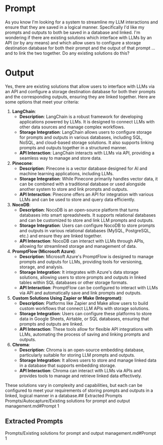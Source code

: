 # Prompt

As you know I'm looking for a system to streamline my LLM interactions and ensure that they are saved in a logical manner. Specifically I'd like my prompts and outputs to both be saved in a database and linked. I'm wondering if there are existing solutions which interface with LLMs by an API (or by any means) and which allow users to configure a storage destination database for both their prompt and the output of that prompt ... and to link the two together. Do any existing solutions do this?

# Output

Yes, there are existing solutions that allow users to interface with LLMs via an API and configure a storage destination database for both their prompts and the corresponding outputs, ensuring they are linked together. Here are some options that meet your criteria:

1. **LangChain**:
   - **Description**: LangChain is a robust framework for developing applications powered by LLMs. It is designed to connect LLMs with other data sources and manage complex workflows.
   - **Storage Integration**: LangChain allows users to configure storage for prompts and outputs in various databases, including SQL, NoSQL, and cloud-based storage solutions. It also supports linking prompts and outputs together in a structured manner.
   - **API Interaction**: LangChain interacts with LLMs via API, providing a seamless way to manage and store data.
2. **Pinecone**:
   - **Description**: Pinecone is a vector database designed for AI and machine learning applications, including LLMs.
   - **Storage Integration**: While Pinecone primarily handles vector data, it can be combined with a traditional database or used alongside another system to store and link prompts and outputs.
   - **API Interaction**: Pinecone offers an API for integration with various LLMs and can be used to store and query data efficiently.
3. **NocoDB**:
   - **Description**: NocoDB is an open-source platform that turns databases into smart spreadsheets. It supports relational databases and can be customized to store and link LLM prompts and outputs.
   - **Storage Integration**: Users can configure NocoDB to store prompts and outputs in various relational databases (MySQL, PostgreSQL, etc.) and ensure they are linked together.
   - **API Interaction**: NocoDB can interact with LLMs through APIs, allowing for streamlined storage and management of data.
4. **PromptFlow (Microsoft Azure)**:
   - **Description**: Microsoft Azure's PromptFlow is designed to manage prompts and outputs for LLMs, providing tools for versioning, storage, and analysis.
   - **Storage Integration**: It integrates with Azure's data storage solutions, allowing users to store prompts and outputs in linked tables within SQL databases or other storage formats.
   - **API Interaction**: PromptFlow can be configured to interact with LLMs via API and automatically save and link prompts and outputs.
5. **Custom Solutions Using Zapier or Make (Integromat)**:
   - **Description**: Platforms like Zapier and Make allow users to build custom workflows that connect LLM APIs with storage solutions.
   - **Storage Integration**: Users can configure these platforms to store data in Google Sheets, Airtable, or SQL databases, ensuring that prompts and outputs are linked.
   - **API Interaction**: These tools allow for flexible API integrations with LLMs, automating the process of saving and linking prompts and outputs.
6. **Chroma**:
   - **Description**: Chroma is an open-source embedding database, particularly suitable for storing LLM prompts and outputs.
   - **Storage Integration**: It allows users to store and manage linked data in a database that supports embedding storage.
   - **API Interaction**: Chroma can interact with LLMs via APIs and provides tools to manage and retrieve linked data effectively.

These solutions vary in complexity and capabilities, but each can be configured to meet your requirements of storing prompts and outputs in a linked, logical manner in a database.## Extracted Prompts
Prompts/Autocapture/Existing solutions for prompt and output management.md#Prompt 1

## Extracted Prompts

Prompts/Existing solutions for prompt and output management.md#Prompt 1

